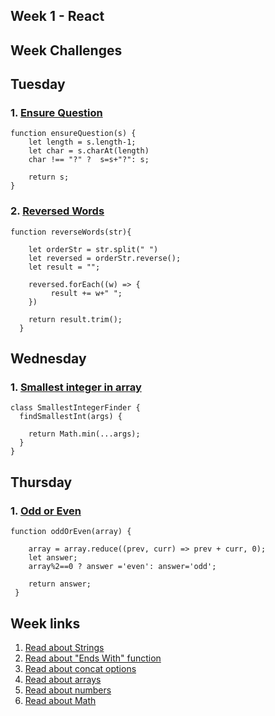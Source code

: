 ## Week 1 - React
## Week Challenges
## Tuesday

### 1. [Ensure Question](https://www.codewars.com/kata/5866fc43395d9138a7000006)

```
function ensureQuestion(s) {
    let length = s.length-1;
    let char = s.charAt(length)
    char !== "?" ?  s=s+"?": s;
    
    return s;
}
```

### 2. [Reversed Words](https://www.codewars.com/kata/51c8991dee245d7ddf00000e)

```
function reverseWords(str){

    let orderStr = str.split(" ")
    let reversed = orderStr.reverse();
    let result = "";

    reversed.forEach((w) => {
         result += w+" ";
    })

    return result.trim();
  }
```


## Wednesday
### 1. [Smallest integer in array](https://www.codewars.com/kata/55a2d7ebe362935a210000b2)
```
class SmallestIntegerFinder {
  findSmallestInt(args) {
    
    return Math.min(...args);
  }
}
```

## Thursday
### 1. [Odd or Even](https://www.codewars.com/kata/5949481f86420f59480000e7)
```
function oddOrEven(array) {

    array = array.reduce((prev, curr) => prev + curr, 0);
    let answer;
    array%2==0 ? answer ='even': answer='odd';

    return answer;
 }
```

## Week links
1. [Read about Strings](https://developer.mozilla.org/es/docs/Web/JavaScript/Reference/Global_Objects/String)
2. [Read about "Ends With" function](https://developer.mozilla.org/es/docs/Web/JavaScript/Reference/Global_Objects/String/endsWith)
3. [Read about concat options](https://masteringjs.io/tutorials/fundamentals/string-concat#:~:text=The%20%2B%20Operator,used%20to%20concatenate%20two%20strings.&text=You%20can%20also%20use%20%2B%3D,for%20a%20%3D%20a%20%2B%20b%20.&text=If%20the%20left%20hand%20side,hand%20side%20to%20a%20string.)
4. [Read about arrays](https://developer.mozilla.org/es/docs/Web/JavaScript/Reference/Global_Objects/Array)
5. [Read about numbers](https://developer.mozilla.org/es/docs/Web/JavaScript/Reference/Global_Objects/Number)
6. [Read about Math](https://developer.mozilla.org/es/docs/Web/JavaScript/Reference/Global_Objects/Math)



